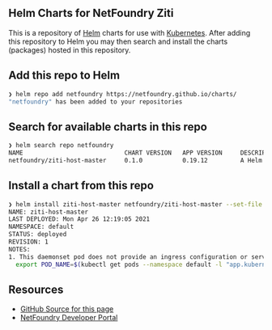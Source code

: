 ## Helm Charts for NetFoundry Ziti

This is a repository of [Helm](https://helm.sh/) charts for use with [Kubernetes](https://kubernetes.io/). After adding this repository to Helm you may then search and install the charts (packages) hosted in this repository.

## Add this repo to Helm

```bash
❯ helm repo add netfoundry https://netfoundry.github.io/charts/                                                                                               
"netfoundry" has been added to your repositories                         
```

## Search for available charts in this repo

```bash
❯ helm search repo netfoundry
NAME                            CHART VERSION   APP VERSION     DESCRIPTION                
netfoundry/ziti-host-master     0.1.0           0.19.12         A Helm chart for Kubernetes
```

## Install a chart from this repo

```bash
❯ helm install ziti-host-master netfoundry/ziti-host-master --set-file enrollmentToken=./Linux1.jwt
NAME: ziti-host-master
LAST DEPLOYED: Mon Apr 26 12:19:05 2021
NAMESPACE: default
STATUS: deployed
REVISION: 1
NOTES:
1. This daemonset pod does not provide an ingress configuration or server listener port, only egress from the pod to "endpoint-hosted" services for a NetFoundry network:
  export POD_NAME=$(kubectl get pods --namespace default -l "app.kubernetes.io/name=ziti-host-master,app.kubernetes.io/instance=ziti-host-master" -o jsonpath="{.items[0].metadata.name}")
```

## Resources

* [GitHub Source for this page](https://github.com/netfoundry/charts)
* [NetFoundry Developer Portal](https://developer.netfoundry.io/)
